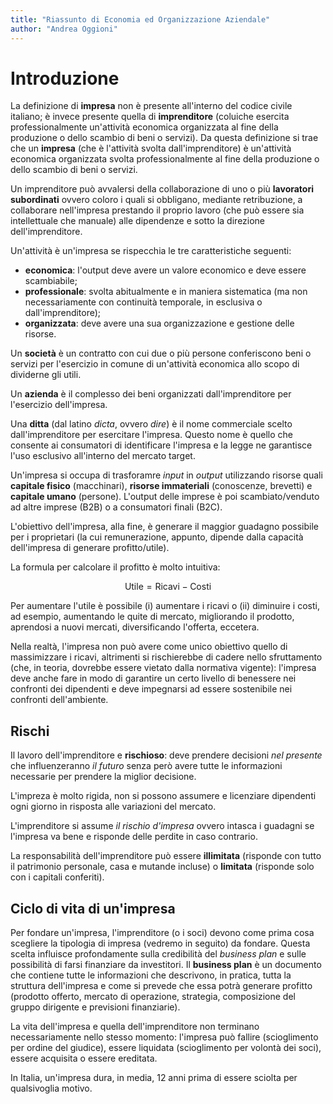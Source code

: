 ```yaml
---
title: "Riassunto di Economia ed Organizzazione Aziendale"
author: "Andrea Oggioni"
---
```


# Introduzione

La definizione di **impresa** non è presente all'interno del codice civile italiano; è invece presente quella di **imprenditore** (coluiche esercita professionalmente un'attività economica organizzata al fine della produzione o dello scambio di beni o servizi). Da questa definizione si trae che un **impresa** (che è l'attività svolta dall'imprenditore) è un'attività economica organizzata svolta professionalmente al fine della produzione o dello scambio di beni o servizi.

Un imprenditore può avvalersi della collaborazione di uno o più **lavoratori subordinati** ovvero coloro i quali si obbligano, mediante retribuzione, a collaborare nell'impresa prestando il proprio lavoro (che può essere sia intellettuale che manuale) alle dipendenze e sotto la direzione dell'imprenditore.

Un'attività è un'impresa se rispecchia le tre caratteristiche seguenti:

- **economica**: l'output deve avere un valore economico e deve essere scambiabile;
- **professionale**: svolta abitualmente e in maniera sistematica (ma non necessariamente con continuità temporale, in esclusiva o dall'imprenditore);
- **organizzata**: deve avere una sua organizzazione e gestione delle risorse.

Un **società** è un contratto con cui due o più persone conferiscono beni o servizi per l'esercizio in comune di un'attività economica allo scopo di dividerne gli utili.

Un **azienda** è il complesso dei beni organizzati dall'imprenditore per l'esercizio dell'impresa.

Una **ditta** (dal latino _dicta_, ovvero _dire_) è il nome commerciale scelto dall'imprenditore per esercitare l'impresa. Questo nome è quello che consente ai consumatori di identificare l'impresa e la legge ne garantisce l'uso esclusivo all'interno del mercato target.

Un'impresa si occupa di trasforamre _input_ in _output_ utilizzando risorse quali **capitale fisico** (macchinari), **risorse immateriali** (conoscenze, brevetti) e **capitale umano** (persone). L'output delle imprese è poi scambiato/venduto ad altre imprese (B2B) o a consumatori finali (B2C).

L'obiettivo dell'impresa, alla fine, è generare il maggior guadagno possibile per i proprietari (la cui remunerazione, appunto, dipende dalla capacità dell'impresa di generare profitto/utile).

La formula per calcolare il profitto è molto intuitiva:

$$
\text{Utile} = \text{Ricavi} - \text{Costi}
$$

Per aumentare l'utile è possibile (i) aumentare i ricavi o (ii) diminuire i costi, ad esempio, aumentando le quite di mercato, migliorando il prodotto, aprendosi a nuovi mercati, diversificando l'offerta, eccetera.

Nella realtà, l'impresa non può avere come unico obiettivo quello di massimizzare i ricavi, altrimenti si rischierebbe di cadere nello sfruttamento (che, in teoria, dovrebbe essere vietato dalla normativa vigente): l'impresa deve anche fare in modo di garantire un certo livello di benessere nei confronti dei dipendenti e deve impegnarsi ad essere sostenibile nei confronti dell'ambiente.

## Rischi

Il lavoro dell'imprenditore e **rischioso**: deve prendere decisioni _nel presente_ che influenzeranno _il futuro_ senza però avere tutte le informazioni necessarie per prendere la miglior decisione.

L'impreza è molto rigida, non si possono assumere e licenziare dipendenti ogni giorno in risposta alle variazioni del mercato.

L'imprenditore si assume _il rischio d'impresa_ ovvero intasca i guadagni se l'impresa va bene e risponde delle perdite in caso contrario.

La responsabilità dell'imprenditore può essere **illimitata** (risponde con tutto il patrimonio personale, casa e mutande incluse) o **limitata** (risponde solo con i capitali conferiti).

## Ciclo di vita di un'impresa

Per fondare un'impresa, l'imprenditore (o i soci) devono come prima cosa scegliere la tipologia di impresa (vedremo in seguito) da fondare. Questa scelta influisce profondamente sulla credibilità del _business plan_ e sulle possibilità di farsi finanziare da investitori. Il **business plan** è un documento che contiene tutte le informazioni che descrivono, in pratica, tutta la struttura dell'impresa e come si prevede che essa potrà generare profitto (prodotto offerto, mercato di operazione, strategia, composizione del gruppo dirigente e previsioni finanziarie).

La vita dell'impresa e quella dell'imprenditore non terminano necessariamente nello stesso momento: l'impresa può fallire (scioglimento per ordine del giudice), essere liquidata (scioglimento per volontà dei soci), essere acquisita o essere ereditata.

In Italia, un'impresa dura, in media, 12 anni prima di essere sciolta per qualsivoglia motivo.
